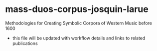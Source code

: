 # mass-duos-corpus-josquin-larue
Methodologies for Creating Symbolic Corpora of Western Music before 1600
- this file will be updated with workflow details and links to related publications
